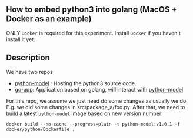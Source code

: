 ## How to embed python3 into golang (MacOS + Docker as an example)

ONLY `Docker` is required for this experiment. Install `Docker` if you haven't install it yet.

## Description

We have two repos

- [python-model](https://github.com/denghejun/python-model) : Hosting the python3 source code.
- [go-app](https://github.com/denghejun/python-in-go): Application based on golang, will interact
  with [python-model](https://github.com/denghejun/python-model)

For this repo, we assume we just need do some changes as usually we do. E.g. we did some changes in
src/package_a/foo.py. After that, we need to build a latest `python-model` image based on new version number:

```
docker build --no-cache --progress=plain -t python-model:v1.0.1 -f docker/python/Dockerfile .
```
